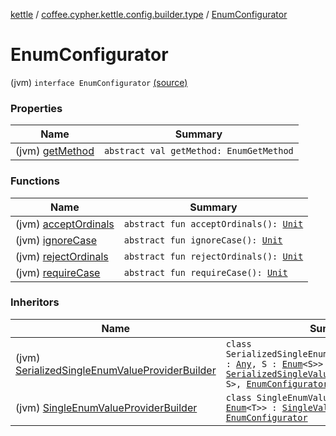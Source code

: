 [kettle](../../index.md) / [coffee.cypher.kettle.config.builder.type](../index.md) / [EnumConfigurator](./index.md)

# EnumConfigurator

(jvm) `interface EnumConfigurator` [(source)](https://github.com/Cypher121/kettle/blob/master/src/main/kotlin/coffee/cypher/kettle/config/builder/type/EnumConfigurator.kt#L5)

### Properties

| Name | Summary |
|---|---|
| (jvm) [getMethod](get-method.md) | `abstract val getMethod: EnumGetMethod` |

### Functions

| Name | Summary |
|---|---|
| (jvm) [acceptOrdinals](accept-ordinals.md) | `abstract fun acceptOrdinals(): `[`Unit`](https://kotlinlang.org/api/latest/jvm/stdlib/kotlin/-unit/index.html) |
| (jvm) [ignoreCase](ignore-case.md) | `abstract fun ignoreCase(): `[`Unit`](https://kotlinlang.org/api/latest/jvm/stdlib/kotlin/-unit/index.html) |
| (jvm) [rejectOrdinals](reject-ordinals.md) | `abstract fun rejectOrdinals(): `[`Unit`](https://kotlinlang.org/api/latest/jvm/stdlib/kotlin/-unit/index.html) |
| (jvm) [requireCase](require-case.md) | `abstract fun requireCase(): `[`Unit`](https://kotlinlang.org/api/latest/jvm/stdlib/kotlin/-unit/index.html) |

### Inheritors

| Name | Summary |
|---|---|
| (jvm) [SerializedSingleEnumValueProviderBuilder](../../coffee.cypher.kettle.config.builder.value.serialized/-serialized-single-enum-value-provider-builder.md) | `class SerializedSingleEnumValueProviderBuilder<T : `[`Any`](https://kotlinlang.org/api/latest/jvm/stdlib/kotlin/-any/index.html)`, S : `[`Enum`](https://kotlinlang.org/api/latest/jvm/stdlib/kotlin/-enum/index.html)`<S>> : `[`SerializedSingleValueProviderBuilder`](../../coffee.cypher.kettle.config.builder.value.serialized/-serialized-single-value-provider-builder/index.md)`<T, S>, `[`EnumConfigurator`](./index.md) |
| (jvm) [SingleEnumValueProviderBuilder](../../coffee.cypher.kettle.config.builder.value/-single-enum-value-provider-builder/index.md) | `class SingleEnumValueProviderBuilder<T : `[`Enum`](https://kotlinlang.org/api/latest/jvm/stdlib/kotlin/-enum/index.html)`<T>> : `[`SingleValueProviderBuilder`](../../coffee.cypher.kettle.config.builder.value/-single-value-provider-builder/index.md)`<T>, `[`EnumConfigurator`](./index.md) |
